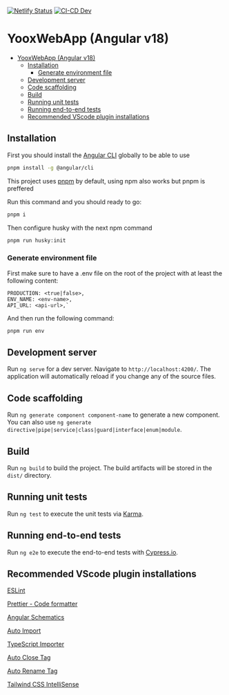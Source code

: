 [![Netlify Status](https://api.netlify.com/api/v1/badges/68695be5-069d-4cdc-9a24-c6fff93d42d8/deploy-status)](https://app.netlify.com/sites/financierayoox/deploys)
[![CI-CD Dev](https://github.com/JonathanRangelB/yoox-web-app/actions/workflows/ci.yml/badge.svg)](https://github.com/JonathanRangelB/yoox-web-app/actions/workflows/ci.yml)

# YooxWebApp (Angular v18)

<!--toc:start-->

- [YooxWebApp (Angular v18)](#yooxwebapp-angular-v18)
  - [Installation](#installation)
    - [Generate environment file](#generate-environment-file)
  - [Development server](#development-server)
  - [Code scaffolding](#code-scaffolding)
  - [Build](#build)
  - [Running unit tests](#running-unit-tests)
  - [Running end-to-end tests](#running-end-to-end-tests)
  - [Recommended VScode plugin installations](#recommended-vscode-plugin-installations)
  <!--toc:end-->

## Installation

First you should install the [Angular CLI](https://angular.io/cli) globally to be able to use

```bash
pnpm install -g @angular/cli
```

This project uses [pnpm](https://pnpm.io/) by default, using npm also works but pnpm is preffered

Run this command and you should ready to go:

```bash
pnpm i
```

Then configure husky with the next npm command

```bash
pnpm run husky:init
```

### Generate environment file

First make sure to have a .env file on the root of the project with at least the following content:

```text
PRODUCTION: <true|false>,
ENV_NAME: <env-name>,
API_URL: <api-url>,`
```

And then run the following command:

```bash
pnpm run env
```

## Development server

Run `ng serve` for a dev server. Navigate to `http://localhost:4200/`. The application will automatically reload if you change any of the source files.

## Code scaffolding

Run `ng generate component component-name` to generate a new component. You can also use `ng generate directive|pipe|service|class|guard|interface|enum|module`.

## Build

Run `ng build` to build the project. The build artifacts will be stored in the `dist/` directory.

## Running unit tests

Run `ng test` to execute the unit tests via [Karma](https://karma-runner.github.io).

## Running end-to-end tests

Run `ng e2e` to execute the end-to-end tests with [Cypress.io](https://www.cypress.io/).

## Recommended VScode plugin installations

[ESLint](https://marketplace.visualstudio.com/items?itemName=dbaeumer.vscode-eslint)

[Prettier - Code formatter](https://marketplace.visualstudio.com/items?itemName=esbenp.prettier-vscode)

[Angular Schematics](https://marketplace.visualstudio.com/items?itemName=cyrilletuzi.angular-schematics)

[Auto Import](https://marketplace.visualstudio.com/items?itemName=steoates.autoimport)

[TypeScript Importer](https://marketplace.visualstudio.com/items?itemName=pmneo.tsimporter)

[Auto Close Tag](https://marketplace.visualstudio.com/items?itemName=formulahendry.auto-close-tag)

[Auto Rename Tag](https://marketplace.visualstudio.com/items?itemName=formulahendry.auto-rename-tag)

[Tailwind CSS IntelliSense](https://marketplace.visualstudio.com/items?itemName=bradlc.vscode-tailwindcss)
